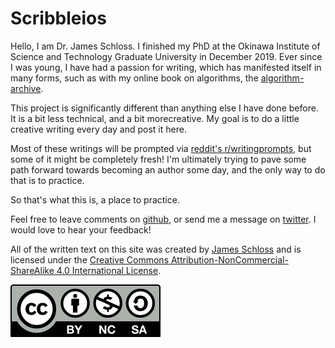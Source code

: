 # Scribbleios

Hello, I am Dr. James Schloss.
I finished my PhD at the Okinawa Institute of Science and Technology Graduate University in December 2019.
Ever since I was young, I have had a passion for writing, which has manifested itself in many forms, such as with my online book on algorithms, the [algorithm-archive](https://algorithm-archive.org).

This project is significantly different than anything else I have done before.
It is a bit less technical, and a bit morecreative.
My goal is to do a little creative writing every day and post it here.

Most of these writings will be prompted via [reddit's r/writingprompts](https://reddit.com/r/writingprompts), but some of it might be completely fresh!
I'm ultimately trying to pave some path forward towards becoming an author some day, and the only way to do that is to practice.

So that's what this is, a place to practice.

Feel free to leave comments on [github](https://github.com/leios/scribbleios), or send me a message on [twitter](https://twitter.com/LeiosOS).
I would love to hear your feedback!

All of the written text on this site was created by [James Schloss](https://github.com/leios) and is licensed under the [Creative Commons Attribution-NonCommercial-ShareAlike 4.0 International License](https://creativecommons.org/licenses/by-nc-sa/4.0/legalcode).

[![CC BY NC SA](./content/cc/by-nc-sa.svg)](https://creativecommons.org/licenses/by-sa/4.0/)

